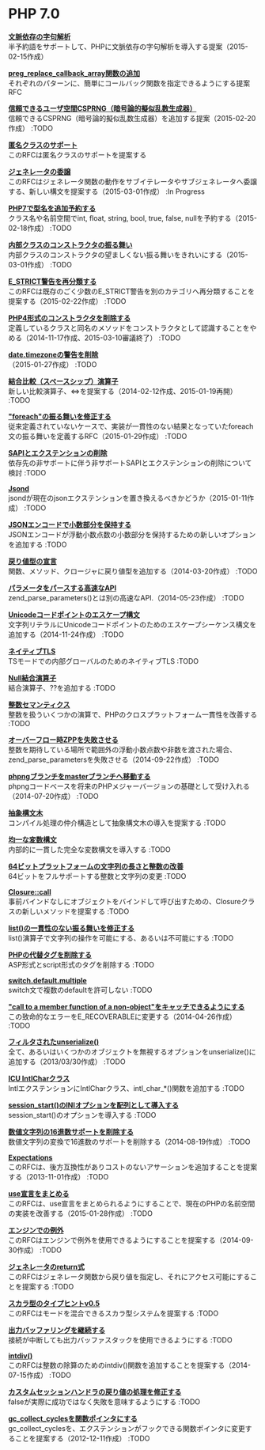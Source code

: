 # PHP 7.0

**[文脈依存の字句解析](001_Context_Sensitive_Lexer.md)**  
半予約語をサポートして、PHPに文脈依存の字句解析を導入する提案（2015-02-15作成）

**[preg_replace_callback_array関数の追加](002_Add_preg_replace_callback_array_function.md)**  
それぞれのパターンに、簡単にコールバック関数を指定できるようにする提案RFC

**[信頼できるユーザ空間CSPRNG（暗号論的擬似乱数生成器）](003_Reliable_User-land_CSPRNG.md)**  
信頼できるCSPRNG（暗号論的擬似乱数生成器）を追加する提案（2015-02-20作成） :TODO

**[匿名クラスのサポート](004_Anonymous_Class_Support.md)**  
このRFCは匿名クラスのサポートを提案する

**[ジェネレータの委譲](005_Generator_Delegation.md)**  
このRFCはジェネレータ関数の動作をサブイテレータやサブジェネレータへ委譲する、新しい構文を提案する（2015-03-01作成） :In Progress

**[PHP7で型名を追加予約する](006_Reserve_More_Type_Names_in_PHP_7.md)**  
クラス名や名前空間でint, float, string, bool, true, false, nullを予約する（2015-02-18作成） :TODO

**[内部クラスのコンストラクタの振る舞い](007_Constructor_behaviour_of_internal_classes.md)**  
内部クラスのコンストラクタの望ましくない振る舞いをきれいにする（2015-03-01作成） :TODO

**[E_STRICT警告を再分類する](008_Reclassify_E_STRICT_notices.md)**  
このRFCは既存のごく少数のE_STRICT警告を別のカテゴリへ再分類することを提案する（2015-02-22作成） :TODO

**[PHP4形式のコンストラクタを削除する](009_Remove_PHP_4_Constructors.md)**  
定義しているクラスと同名のメソッドをコンストラクタとして認識することをやめる（2014-11-17作成、2015-03-10審議終了） :TODO

**[date.timezoneの警告を削除](010_Remove_the_date.timezone_warning.md)**  
（2015-01-27作成） :TODO

**[結合比較（スペースシップ）演算子](011_Combined_Comparison_Spaceship_Operator.md)**  
新しい比較演算子、<=>を提案する（2014-02-12作成、2015-01-19再開） :TODO

**["foreach"の振る舞いを修正する](012_Fix_foreach_behavior.md)**  
従来定義されていないケースで、実装が一貫性のない結果となっていたforeach文の振る舞いを定義するRFC（2015-01-29作成） :TODO

**[SAPIとエクステンションの削除](013_Removal_of_dead_SAPIs_and_extensions.md)**  
依存先の非サポートに伴う非サポートSAPIとエクステンションの削除について検討 :TODO

**[Jsond](014_Jsond.md)**  
jsondが現在のjsonエクステンションを置き換えるべきかどうか（2015-01-11作成） :TODO

**[JSONエンコードで小数部分を保持する](015_Preserve_Fractional_Part_in_JSON_encode.md)**  
JSONエンコードが浮動小数点数の小数部分を保持するための新しいオプションを追加する :TODO

**[戻り値型の宣言](016_Return_Type_Declarations.md)**  
関数、メソッド、クロージャに戻り値型を追加する（2014-03-20作成） :TODO

**[パラメータをパースする高速なAPI](017_Fast_Parameter_Parsing_API.md)**  
zend_parse_parameters()とは別の高速なAPI.（2014-05-23作成） :TODO

**[Unicodeコードポイントのエスケープ構文](018_Unicode_Codepoint_Escape_Syntax.md)**  
文字列リテラルにUnicodeコードポイントのためのエスケープシーケンス構文を追加する（2014-11-24作成） :TODO

**[ネイティブTLS](019_Native_TLS.md)**  
TSモードでの内部グローバルのためのネイティブTLS :TODO

**[Null結合演算子](020_Null_Coalesce_Operator.md)**  
結合演算子、??を追加する :TODO

**[整数セマンティクス](021_Integer_Semantics.md)**  
整数を扱ういくつかの演算で、PHPのクロスプラットフォーム一貫性を改善する :TODO

**[オーバーフロー時ZPPを失敗させる](022_ZPP_Failure_on_Overflow.md)**  
整数を期待している場所で範囲外の浮動小数点数や非数を渡された場合、zend_parse_parametersを失敗させる（2014-09-22作成） :TODO

**[phpngブランチをmasterブランチへ移動する](023_Move_the_phpng_branch_into_master.md)**  
phpngコードベースを将来のPHPメジャーバージョンの基礎として受け入れる（2014-07-20作成） :TODO

**[抽象構文木](024_Abstract_Syntax_Tree.md)**  
コンパイル処理の仲介構造として抽象構文木の導入を提案する :TODO

**[均一な変数構文](025_Uniform_Variable_Syntax.md)**  
内部的に一貫した完全な変数構文を導入する :TODO

**[64ビットプラットフォームの文字列の長さと整数の改善](026_64_bit_platform_improvements_for_string_length_and_integer.md)**  
64ビットをフルサポートする整数と文字列の変更 :TODO

**[Closure::call](027_Closure_call.md)**  
事前バインドなしにオブジェクトをバインドして呼び出すための、Closureクラスの新しいメソッドを提案する :TODO

**[list()の一貫性のない振る舞いを修正する](028_Fix_list_behavior_inconsistency.md)**  
list()演算子で文字列の操作を可能にする、あるいは不可能にする :TODO

**[PHPの代替タグを削除する](029_Remove_alternative_PHP_tags.md)**  
ASP形式とscript形式のタグを削除する :TODO

**[switch.default.multiple](030_switch.default.multiple.md)**  
switch文で複数のdefaultを許可しない :TODO

**["call to a member function of a non-object"をキャッチできるようにする](031_Catchable_call_to_a_member_function_of_a_non-object.md)**  
この致命的なエラーをE_RECOVERABLEに変更する（2014-04-26作成） :TODO

**[フィルタされたunserialize()](032_Filtered_unserialize.md)**  
全て、あるいはいくつかのオブジェクトを無視するオプションをunserialize()に追加する（2013/03/30作成） :TODO

**[ICU IntlCharクラス](033_ICU_IntlChar_class.md)**  
IntlエクステンションにIntlCharクラス、intl_char_*()関数を追加する :TODO

**[session_start()のINIオプションを配列として導入する](034_Introduce_session_start_INI_options_as_array.md)**  
session_start()のオプションを導入する :TODO

**[数値文字列の16進数サポートを削除する](035_Remove_hex_support_in_numeric_strings.md)**  
数値文字列の変換で16進数のサポートを削除する（2014-08-19作成） :TODO

**[Expectations](036_Expectations.md)**  
このRFCは、後方互換性がありコストのないアサーションを追加することを提案する（2013-11-01作成） :TODO

**[use宣言をまとめる](037_Group_Use_Declarations.md)**  
このRFCは、use宣言をまとめられるようにすることで、現在のPHPの名前空間の実装を改善する（2015-01-28作成） :TODO

**[エンジンでの例外](038_Exceptions_in_the_engine.md)**  
このRFCはエンジンで例外を使用できるようにすることを提案する（2014-09-30作成） :TODO

**[ジェネレータのreturn式](039_Generator_Return_Expressions.md)**  
このRFCはジェネレータ関数から戻り値を指定し、それにアクセス可能にすることを提案する :TODO

**[スカラ型のタイプヒントv0.5](040_Scalar_Type_Hints_v0.5.md)**  
このRFCはモードを混合できるスカラ型システムを提案する :TODO

**[出力バッファリングを継続する](041_Continue_output_buffering.md)**  
接続が中断しても出力バッファスタックを使用できるようにする :TODO

**[intdiv()](042_intdiv.md)**  
このRFCは整数の除算のためのintdiv()関数を追加することを提案する（2014-07-15作成） :TODO

**[カスタムセッションハンドラの戻り値の処理を修正する](043_Fix_handling_of_custom_session_handler_return_values.md)**  
falseが実際に成功ではなく失敗を意味するようにする :TODO

**[gc_collect_cyclesを関数ポインタにする](044_Turn_gc_collect_cycles_into_function_pointer.md)**  
gc_collect_cyclesを、エクステンションがフックできる関数ポインタに変更することを提案する（2012-12-11作成） :TODO
